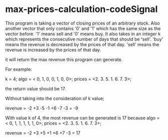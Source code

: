 # max-prices-calculation-codeSignal
This program is taking a vector of closing prices of an arbitrary stock.
Also another vector that only contains '0' and '1' which has the same size as the vector before.
'1' means sell and '0' means buy. 
It also takes in an integer k which represents the consecutive number of days that should be 'sell'.
'buy' means the revenue is decreased by the prices of that day.
'sell' means the revenue is increased by the prices of that day.

it will return the max revenue this program can generate.

For example:

k = 4;
algo = < 0, 1, 0, 0, 1, 0, 0>;
prices = <2. 3. 5. 1. 6. 7. 3>;

the return value should be 17.

Without taking into the consideration of k value;

revenue = -2 +3 -5 -1 +6 -7 -3 = -9

With value k of 4,
the most revenue can be generated is 17 because
algo = < 0, 1, 1, 1, 1, 1, 0>;
prices = <2. 3. 5. 1. 6. 7. 3>;

revenue = -2 +3 +5 +1 +6 +7 -3 = 17
